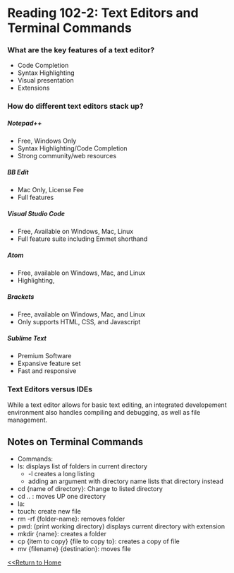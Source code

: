 # Reading 102-2: Text Editors and Terminal Commands

### What are the key features of a text editor?
- Code Completion
- Syntax Highlighting
- Visual presentation
- Extensions

### How do different text editors stack up?

##### Notepad++
- Free, Windows Only
- Syntax Highlighting/Code Completion
- Strong community/web resources
##### BB Edit
- Mac Only, License Fee
- Full features
##### Visual Studio Code
- Free, Available on Windows, Mac, Linux 
- Full feature suite including Emmet shorthand
##### Atom
- Free, available on Windows, Mac, and Linux
- Highlighting, 
##### Brackets
- Free, available on Windows, Mac, and Linux
- Only supports HTML, CSS, and Javascript
##### Sublime Text
- Premium Software
- Expansive feature set
- Fast and responsive 

### Text Editors versus IDEs
While a text editor allows for basic text editing, an integrated developement environment also handles compiling and debugging, as well as file management.

## Notes on Terminal Commands 

- Commands: 
- ls: displays list of folders in current directory
  * -l creates a long listing
  * adding an argument with directory name lists that directory instead
- cd {name of directory}: Change to listed directory
- cd .. : moves UP one directory
- la: 
- touch: create new file
- rm -rf {folder-name}: removes folder
- pwd: (print working directory) displays current directory with extension
- mkdir {name}: creates a folder
- cp {item to copy} {file to copy to}: creates a copy of file
- mv {filename} {destination}: moves file


[<<Return to Home](../README.md)